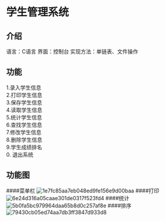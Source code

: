 # 学生管理系统

## 介绍
语言：C语言
界面：控制台
实现方法：单链表、文件操作

## 功能
1.录入学生信息                 
2.打印学生信息                  
3.保存学生信息                  
4.读取学生信息                  
5.统计学生信息                  
6.查找学生信息                  
7.修改学生信息                  
8.删除学生信息                  
9.学生成绩排名                  
0.  退出系统                    

## 功能图
####菜单栏
![1e7fc85aa7eb048ed9fe156e9d00baa](https://github.com/user-attachments/assets/84a92bca-3257-48ad-89e6-bed0789bdc97)
####打印
![6e24d316a05caae301de0317f523fd4](https://github.com/user-attachments/assets/6b713adb-d4b7-4364-9e83-62ab2008b938)
####统计
![5b0fa5bc979964daa65b8d0c257af8e](https://github.com/user-attachments/assets/be229cda-7540-46c8-b822-1e75d1628856)
####排序
![79430cb05ed74aa7db3ff3847d933d8](https://github.com/user-attachments/assets/f7156eed-77e6-4052-a9c6-75778e6574a4)





